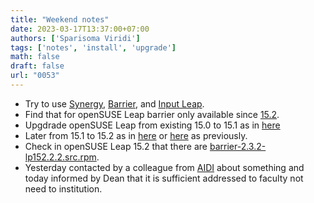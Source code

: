 ```yaml
---
title: "Weekend notes"
date: 2023-03-17T13:37:00+07:00
authors: ['Sparisoma Viridi']
tags: ['notes', 'install', 'upgrade']
math: false
draft: false
url: "0053"
---
```


+ Try to use [Synergy](https://github.com/symless/synergy-core), [Barrier](https://github.com/debauchee/barrier), and [Input Leap](https://github.com/input-leap/input-leap).
+ Find that for openSUSE Leap barrier only available since [15.2](https://repology.org/project/barrier/versions).
+ Upgdrade openSUSE Leap from existing 15.0 to 15.1 as in [here](https://linuxkamarada.com/en/2019/05/27/how-to-upgrade-from-opensuse-leap-150-to-151/)
+ Later from 15.1 to 15.2 as in [here](https://www.cyberciti.biz/faq/how-to-upgrade-opensuse-15-1-to-15-2-using-the-cli/) or [here](https://linuxkamarada.com/en/2020/09/01/linux-kamarada-and-opensuse-leap-how-to-upgrade-from-151-to-152/) as previously.
+ Check in openSUSE Leap 15.2 that there are [barrier-2.3.2-lp152.2.2.src.rpm](https://download.opensuse.org/source/distribution/leap/15.2/repo/oss/src/).
+ Yesterday contacted by a colleague from [AIDI](https://aidi.id/) about something and today informed by Dean that it is sufficient addressed to faculty not need to institution.
